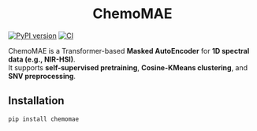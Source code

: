<center>

# ChemoMAE

</center>

[![PyPI version](https://img.shields.io/pypi/v/chemomae.svg)](https://pypi.org/project/chemomae/)
[![CI](https://github.com/Mantis-Ryuji/ChemoMAE/actions/workflows/ci.yml/badge.svg)](https://github.com/Mantis-Ryuji/ChemoMAE/actions/workflows/ci.yml)

ChemoMAE is a Transformer-based **Masked AutoEncoder** for **1D spectral data (e.g., NIR-HSI)**.  
It supports **self-supervised pretraining**, **Cosine-KMeans clustering**, and **SNV preprocessing**.

## Installation
```bash
pip install chemomae
```